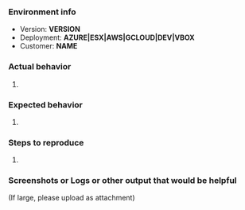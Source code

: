 ### Environment info
- Version: **VERSION**
- Deployment: **AZURE|ESX|AWS|GCLOUD|DEV|VBOX**
- Customer: **NAME**

### Actual behavior
1.

### Expected behavior
1.

### Steps to reproduce
1.

### Screenshots or Logs or other output that would be helpful
(If large, please upload as attachment)
